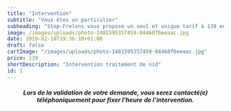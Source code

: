```yaml
---
title: "Intervention"
subtitle: "Vous êtes un particulier"
subheading: "Stop-Frelons vous propose un seul et unique tarif à 139 euros TTC, et ce, qu'elle que soit la hauteur du nid, le jour du déplacement ou le temps passé. Ce tarif comprend le déplacement, l'intervention et notre garantie."
image: /images/uploads/photo-1481595357459-84468f6eeaac.jpg
date: 2019-02-18T19:36:10+01:00
draft: false
cartImage: "/images/uploads/photo-1481595357459-84468f6eeaac.jpg"
price: 139
shortDescription: "Intervention traitement de nid"
id: 1
---
```


 <h5 style="text-align:center;">Lors de la validation de votre demande, vous serez contacté(e) téléphoniquement pour fixer l'heure de l'intervention.</h5>